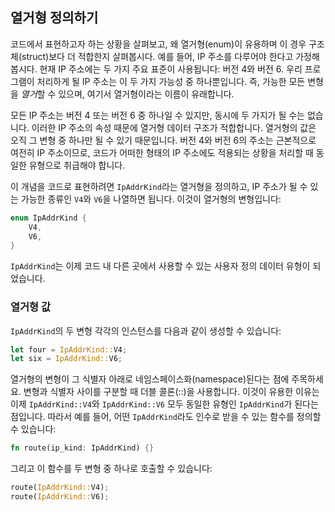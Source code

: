 ## 열거형 정의하기

코드에서 표현하고자 하는 상황을 살펴보고, 왜 열거형(enum)이 유용하며 이 경우 구조체(struct)보다 더 적합한지 살펴봅시다. 예를 들어, IP 주소를 다루어야 한다고 가정해봅시다. 현재 IP 주소에는 두 가지 주요 표준이 사용됩니다: 버전 4와 버전 6. 우리 프로그램이 처리하게 될 IP 주소는 이 두 가지 가능성 중 하나뿐입니다. 즉, 가능한 모든 변형을 *열거*할 수 있으며, 여기서 열거형이라는 이름이 유래합니다.

모든 IP 주소는 버전 4 또는 버전 6 중 하나일 수 있지만, 동시에 두 가지가 될 수는 없습니다. 이러한 IP 주소의 속성 때문에 열거형 데이터 구조가 적합합니다. 열거형의 값은 오직 그 변형 중 하나만 될 수 있기 때문입니다. 버전 4와 버전 6의 주소는 근본적으로 여전히 IP 주소이므로, 코드가 어떠한 형태의 IP 주소에도 적용되는 상황을 처리할 때 동일한 유형으로 취급해야 합니다.

이 개념을 코드로 표현하려면 `IpAddrKind`라는 열거형을 정의하고, IP 주소가 될 수 있는 가능한 종류인 `V4`와 `V6`을 나열하면 됩니다. 이것이 열거형의 변형입니다:

```rust
enum IpAddrKind {
    V4,
    V6,
}
```

`IpAddrKind`는 이제 코드 내 다른 곳에서 사용할 수 있는 사용자 정의 데이터 유형이 되었습니다.

### 열거형 값

`IpAddrKind`의 두 변형 각각의 인스턴스를 다음과 같이 생성할 수 있습니다:

```rust
let four = IpAddrKind::V4;
let six = IpAddrKind::V6;
```

열거형의 변형이 그 식별자 아래로 네임스페이스화(namespace)된다는 점에 주목하세요. 변형과 식별자 사이를 구분할 때 더블 콜론(::)을 사용합니다. 이것이 유용한 이유는 이제 `IpAddrKind::V4`와 `IpAddrKind::V6` 모두 동일한 유형인 `IpAddrKind`가 된다는 점입니다. 따라서 예를 들어, 어떤 `IpAddrKind`라도 인수로 받을 수 있는 함수를 정의할 수 있습니다:

```rust
fn route(ip_kind: IpAddrKind) {}
```

그리고 이 함수를 두 변형 중 하나로 호출할 수 있습니다:

```rust
route(IpAddrKind::V4);
route(IpAddrKind::V6);